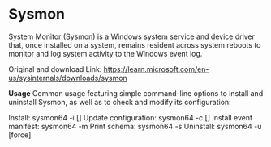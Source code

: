 # Sysmon
System Monitor (Sysmon) is a Windows system service and device driver that, once installed on a system, remains resident across system reboots to monitor and log system activity to the Windows event log.

Original and download Link: https://learn.microsoft.com/en-us/sysinternals/downloads/sysmon

**Usage**
Common usage featuring simple command-line options to install and uninstall Sysmon, as well as to check and modify its configuration:

Install: sysmon64 -i [<configfile>]
Update configuration: sysmon64 -c [<configfile>]
Install event manifest: sysmon64 -m
Print schema: sysmon64 -s
Uninstall: sysmon64 -u [force]
